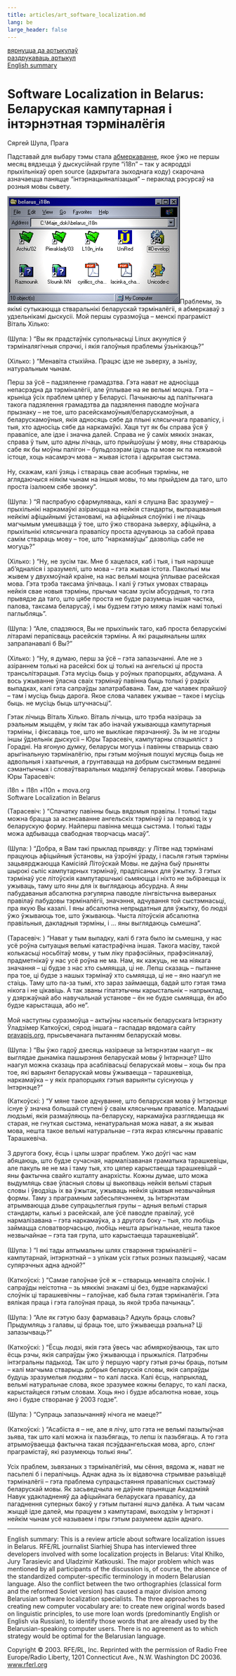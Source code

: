 ```yaml
---
title: articles/art_software_localization.md 
lang: be
large_header: false
---
```








<a href="articles_by.html">вярнуцца да артыкулаў</a><br />
<a href="#">раздрукаваць артыкул</a><br />
<a href="#english">English summary</a>

<h1 id="software-localization-in-belarus-беларуская-кампутарная-і-інтэрнэтная-тэрміналёгія">Software Localization in Belarus:<br />
Беларуская кампутарная і інтэрнэтная тэрміналёгія</h1>

Сяргей Шупа, Прага


Падставай для выбару тэмы стала <a href="http://www.mova.org/lists-archives/i18n/">абмеркаванне</a>, якое ўжо не  першы месяц вядзецца ў дыскусійнай групе “і18n” – так у асяроддзі прыхільнікаў open source (адкрытага зыходнага коду) скарочана азначаецца паняцце “інтэрнацыяналізацыя” – пераклад рэсурсаў на розныя мовы сьвету.


<img src="localization_folder.gif" width="393" height="245" alt="Localization Folder. Software in Belarusian Language" />Праблемы, зь якімі сутыкаюцца стваральнікі беларускай тэрміналёгіі, я абмеркаваў з удзельнікамі дыскусіі. Мой першы суразмоўца – менскі праграміст Віталь Хілько:<br />
<br />
(Шупа: ) “Вы як прадстаўнік супольнасьці Linux акунуліся ў тэрміналягічныя спрэчкі, і якія галоўныя праблемы ўзьнікаюць?”<br />
<br />
(Хілько: ) “Менавіта стыхійна. Працэс ідзе не  зьверху, а зьнізу, натуральным чынам.


Перш за ўсё – падзяленне грамадзтва. Гэта нават не адносіцца непасрэдна да тэрміналёгіі, але ўплывае на яе вельмі моцна. Гэта – крыніца ўсіх праблем цяпер у Беларусі. Пачынаючы ад палітычнага такога падзялення грамадзтва да падзялення паводле моўнага прызнаку – не  тое, што расейскамоўныя/беларускамоўныя, а беларускамоўныя, якія адносяць сябе да плыні клясычнага правапісу, і тыя, хто адносіць сябе да наркамаўкі. Хаця тут як бы справа ўся ў правапісе, але ідзе і значна далей. Справа не ў саміх мяккіх знаках, справа ў тым, што адны лічаць, што прыйшоўшы ў мову, яны ствараюць сабе як бы моўны палігон – бульдозэрам ідуць па мове як па нежывой істоце, хоць насамрэч мова – жывая істота і адкрытая сыстэма.<br />
<br />
Ну, скажам, калі ўзяць і ствараць свае асобныя тэрміны, не аглядаючыся ніякім чынам на іншыя мовы, то мы прыйдзем да таго, што проста ізалюем сябе звонку”.<br />
<br />
(Шупа: ) “Я паспрабую сфармуляваць, калі я слушна Вас зразумеў – прыхільнікі наркамаўкі азіраюцца на нейкія стандарты, выпрацаваныя нейкімі афіцыйнымі ўстановамі, на афіцыйныя слоўнікі і не  лічаць магчымым умешвацца ў тое, што ўжо створана зьверху, афіцыйна, а прыхільнікі клясычнага правапісу проста адчуваюць за сабой права самім ствараць мову – тое, што “наркамаўцы” дазволіць сабе не  могуць?”<br />
<br />
(Хілько: ) “Ну, не зусім так. Мне б хацелася, каб і тыя, і тыя нарэшце аб’ядналіся і зразумелі, што мова – гэта жывая істота. Паколькі мы жывем у двухмоўнай краіне, на нас вельмі моцна ўплывае расейская мова. Гэта трэба таксама ўлічваць. І калі ў гэтых умовах ствараць нейкія свае новыя тэрміны, прычым часам зусім абсурдныя, то гэта прывядзе да таго, што цябе проста не  будзе разумець іншая частка, палова, таксама беларусаў, і мы будзем гэтую мяжу паміж намі толькі паглыбляць”.<br />
<br />
(Шупа: ) “Але, спадзяюся, Вы не прыхільнік таго, каб проста беларускімі літарамі перапісваць расейскія тэрміны. А які рацыянальны шлях запрапанавалі б Вы?”<br />
<br />
(Хілько: ) “Ну, я думаю, перш за ўсё – гэта запазычанні. Але не з азіраннем толькі на расейскі бок ці толькі на ангельскі ці проста трансьлітэрацыя. Гэта мусіць быць у роўных прапорцыях, абдумана. А вось ужыванне ўласна сваіх тэрмінаў павінна быць толькі ў рэдкіх выпадках, калі гэта сапраўды запатрабавана. Там, дзе чалавек прайшоў – там і мусіць быць дарога. Якое слова чалавек ужывае – такое і мусіць быць. не  мусіць быць штучнасьці”.


Гэтак лічыць Віталь Хілько. Віталь лічыць, што трэба назіраць за рэальным жыццём, у якім так або іначай ужываюцца кампутарныя тэрміны, і фіксаваць тое, што не выклікае пярэчанняў. Зь ім не  згодны іншы ўдзельнік дыскусіі – Юры Тарасевіч, кампутарны спэцыяліст з Горадні. На ягоную думку, беларусы могуць і павінны стварыць сваю арыгінальную тэрміналёгію, пры гэтым моўныя пошукі мусяць быць не адвольныя і хаатычныя, а грунтавацца на добрым сыстэмным веданні сэмантычных і словаўтваральных мадэляў беларускай мовы. Гаворыць Юры Тарасевіч:


i18n + l18n +l10n + mova.org<br />
Software Localization in Belarus


(Тарасевіч: ) “Спачатку павінны быць вядомыя правілы. І толькі тады можна брацца за асэнсаванне ангельскіх тэрмінаў і за перавод іх у беларускую форму. Найперш павінна мецца сыстэма. І толькі тады можа адбывацца свабодная творчасць масаў”.<br />
<br />
(Шупа: ) “Добра, я Вам такі прыклад прывяду: у Літве над тэрмінамі працуюць афіцыйныя ўстановы, на ўзроўні ўраду, і пасьля гэтыя тэрміны зацьвярджаюцца Камісіяй Літоўскай Мовы. не даўна быў прыняты шырокі сьпіс кампутарных тэрмінаў, прадпісаных для ўжытку. З гэтых тэрмінаў усе літоўскія кампутаршчыкі сьмяюцца і ніхто не зьбіраецца іх ужываць, таму што яны для іх выглядаюць абсурдна. А яны пабудаваныя абсалютна рэгулярна паводле лінгвістычна вывераных правілаў пабудовы тэрміналёгіі, значэння, адчування той сыстэмнасьці, пра якую Вы казалі. І яны абсалютна непрыдатныя для ўжытку, бо людзі ўжо ўжываюць тое, што ўжываюць. Чыста літоўскія абсалютна правільныя, дакладныя тэрміны, і ... яны выглядаюць сьмешна”.<br />
<br />
(Тарасевіч: ) “Нават у тым выпадку, калі б гэта было ім сьмешна, у нас усё роўна сытуацыя вельмі катастрафічна іншая. Такога масіву, такой колькасьці носьбітаў мовы, у тым ліку прафэсійных, прафэсіяналаў, прадметнікаў у нас усё роўна не ма. Нам, як кажуць, не ма ніякага значання – ці будзе з нас хто сьмяяцца, ці не. Лепш сказаць – пытанне пра тое, ці будзе з нашых тэрмінаў хто сьмяяцца, ці не – яно наагул не стаіць. Таму што па-за тымі, хто зараз займаецца, бадай што гэтая тэма нікога і не цікавіць. А так званы гіпатэтычны карыстальнік – напрыклад, у дзяржаўнай або навучальнай установе – ён не  будзе сьмяяцца, ён або будзе карыстацца, або не”.<br />
<br />
Мой наступны суразмоўца – актыўны насельнік беларускага Інтэрнэту Ўладзімер Каткоўскі, сярод іншага – гаспадар вядомага сайту <a href="http://www.pravapis.org/">pravapis.org</a>, прысьвечанага пытанням беларускай мовы.<br />
<br />
(Шупа: ) “Вы ўжо гадоў дзесяць назіраеце за Інтэрнэтам наагул – як выглядае дынаміка пашырэння беларускай мовы ў Інтэрнэце? Што наагул можна сказаць пра асаблівасьці беларускай мовы – хоць бы пра тое, які варыянт беларускай мовы ўжываецца – тарашкевіца, наркамаўка – у якіх прапорцыях гэтыя варыянты суіснуюць у Інтэрнэце?”


(Каткоўскі: ) “У мяне такое адчуванне, што беларуская мова ў Інтэрнэце існуе ў значна большай ступені ў сваім клясычным правапісе. Маладымі людзьмі, якія размаўляюць па-беларуску, наркамаўка разглядаецца як старая, не гнуткая сыстэма, ненатуральная можа нават, а як жывая мова, нешта такое вельмі натуральнае – гэта якраз клясычны правапіс Тарашкевіча.<br />
<br />
З другога боку, ёсць і цэлы шэраг праблем. Ужо доўгі час нам абяцаюць, што будзе сучасная, нармалізаваная граматыка тарашкевіцы, але пакуль яе не ма і таму тыя, хто цяпер карыстаецца тарашкевіцай – яны фактычна свайго кшталту анархісты. Кожны думае, што можа выдумляць свае ўласныя словы ці выкопваць нейкія вельмі старыя словы і ўводзіць іх ва ўжытак, ужываць нейкія цікавыя незвычайныя формы. Таму з праграмным забесьпячэннем, зь Інтэрнэтам атрымваюцца дзьве супрацьлеглыя групы – адныя вельмі старыя стандарты, калькі з расейскай, але ўсё паводле правілаў, усё нармалізавана – гэта наркамаўка, а з другога боку – тыя, хто любіць займацца словатворчасьцю, любіць нешта арыгінальнае, нешта такое незвычайнае – гэта тая група, што карыстаецца тарашкевіцай”.<br />
<br />
(Шупа: ) “І які тады аптымальны шлях стварэння тэрміналёгіі – кампутарнай, інтэрнэтнай – з улікам усіх гэтых розных пазыцыяў, часам супярэчных адна адной?”<br />
<br />
(Каткоўскі: ) “Самае галоўнае ўсё ж – стварыць менавіта слоўнік. І сапраўды неістотна – зь мяккімі знакамі ці без, будзе наркамаўскі слоўнік ці тарашкевічны – галоўнае, каб была гэтая тэрміналёгія. Гэта вялікая праца і гэта галоўная праца, зь якой трэба пачынаць”.<br />
<br />
(Шупа: ) “Але як гэтую базу фармаваць? Адкуль браць словы? Прыдумляць з галавы, ці браць тое, што ўжываецца рэальна? Ці запазычваць?”<br />
<br />
(Каткоўскі: ) “Ёсць людзі, якія гэта ўвесь час абмяркоўваюць, так што ёсць рэчы, якія сапраўды ўжо ўжываюцца і прыжыліся. Патрэбны інтэгральны падыход. Так што ў першую чаргу гэтыя рэчы браць, потым – калі магчыма стварыць добрыя беларускія словы, якія сапраўды будуць зразумелыя людзям – то калі ласка. Калі ёсць, напрыклад, вельмі натуральнае слова, якое зразумее кожны беларус, то калі ласка, карыстайцеся гэтым словам. Хоць яно і будзе абсалютна новае, хоць яно і будзе створанае ў 2003 годзе”.<br />
<br />
(Шупа: ) “Супраць запазычанняў нічога не  маеце?”<br />
<br />
(Каткоўскі: ) “Асабіста я – не, але я лічу, што гэта не  вельмі пазытыўная зьява, так што калі можна іх пазьбягаць, то лепш іх пазьбягаць. А то гэта атрымоўваецца фактычна такая псэўдаангельская мова, арго, слэнг праграмістаў, які разумеюць толькі яны”.<br />
<br />
Усіх праблем, зьвязаных з тэрміналёгіяй, мы сёння, вядома ж, нават не пасьпелі б і пералічыць. Аднак адна зь іх відавочна стрымвае разьвіццё тэрміналёгіі – гэта праблема супрацьстаяння правапісных сыстэмаў беларускай мовы. Як засьведчыла не даўняе прыняцце Акадэміяй Навук удакладненяў да афіцыйнага беларускага правапісу, да пагаднення суперных бакоў у гэтым пытанні яшчэ далёка. А тым часам жыццё ідзе далей, мы працуем з кампутарамі, выходзім у Інтэрнэт і нейкім чынам усё называем і пры гэтым разумеем адзін аднаго.

<span id="english"></span>
<hr />

English summary: This is a review article about software localization issues in Belarus. RFE/RL journalist Siarhiej Shupa has interviewed three developers involved with some localization projects in Belarus: Vital Khilko, Jury Tarasievic and Uladzimir Katkouski. The major problem which was mentioned by all participants of the discussion is, of course, the absence of the standardized computer-specific terminology in modern Belarusian language. Also the conflict between the two orthographies (classical form and the reformed Soviet version) has caused a major division among Belarusian software localization specialists. The three approaches to creating new computer vocabulary are: to create new original words based on linguistic principles, to use more loan words (predominantly English or English via Russian), to identify those words that are already used by the Belarusian-speaking computer users. There is no agreement as to which strategy would be optimal for the Belarusian language.


Copyright © 2003. RFE/RL, Inc. Reprinted with the permission of Radio Free Europe/Radio Liberty, 1201 Connecticut Ave., N.W. Washington DC 20036. www.rferl.org


